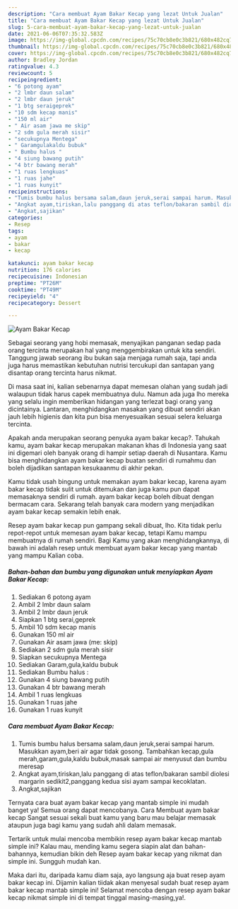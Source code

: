 ```yaml
---
description: "Cara membuat Ayam Bakar Kecap yang lezat Untuk Jualan"
title: "Cara membuat Ayam Bakar Kecap yang lezat Untuk Jualan"
slug: 5-cara-membuat-ayam-bakar-kecap-yang-lezat-untuk-jualan
date: 2021-06-06T07:35:32.583Z
image: https://img-global.cpcdn.com/recipes/75c70cb8e0c3b821/680x482cq70/ayam-bakar-kecap-foto-resep-utama.jpg
thumbnail: https://img-global.cpcdn.com/recipes/75c70cb8e0c3b821/680x482cq70/ayam-bakar-kecap-foto-resep-utama.jpg
cover: https://img-global.cpcdn.com/recipes/75c70cb8e0c3b821/680x482cq70/ayam-bakar-kecap-foto-resep-utama.jpg
author: Bradley Jordan
ratingvalue: 4.3
reviewcount: 5
recipeingredient:
- "6 potong ayam"
- "2 lmbr daun salam"
- "2 lmbr daun jeruk"
- "1 btg seraigeprek"
- "10 sdm kecap manis"
- "150 ml air"
- " Air asam jawa me skip"
- "2 sdm gula merah sisir"
- "secukupnya Mentega"
- " Garamgulakaldu bubuk"
- " Bumbu halus "
- "4 siung bawang putih"
- "4 btr bawang merah"
- "1 ruas lengkuas"
- "1 ruas jahe"
- "1 ruas kunyit"
recipeinstructions:
- "Tumis bumbu halus bersama salam,daun jeruk,serai sampai harum. Masukkan ayam,beri air agar tidak gosong. Tambahkan kecap,gula merah,garam,gula,kaldu bubuk,masak sampai air menyusut dan bumbu meresap"
- "Angkat ayam,tiriskan,lalu panggang di atas teflon/bakaran sambil diolesi margarin sedikit2,panggang kedua sisi ayam sampai kecoklatan."
- "Angkat,sajikan"
categories:
- Resep
tags:
- ayam
- bakar
- kecap

katakunci: ayam bakar kecap 
nutrition: 176 calories
recipecuisine: Indonesian
preptime: "PT26M"
cooktime: "PT49M"
recipeyield: "4"
recipecategory: Dessert

---
```



![Ayam Bakar Kecap](https://img-global.cpcdn.com/recipes/75c70cb8e0c3b821/680x482cq70/ayam-bakar-kecap-foto-resep-utama.jpg)

Sebagai seorang yang hobi memasak, menyajikan panganan sedap pada orang tercinta merupakan hal yang menggembirakan untuk kita sendiri. Tanggung jawab seorang ibu bukan saja menjaga rumah saja, tapi anda juga harus memastikan kebutuhan nutrisi tercukupi dan santapan yang disantap orang tercinta harus nikmat.

Di masa  saat ini, kalian sebenarnya dapat memesan olahan yang sudah jadi walaupun tidak harus capek membuatnya dulu. Namun ada juga lho mereka yang selalu ingin memberikan hidangan yang terlezat bagi orang yang dicintainya. Lantaran, menghidangkan masakan yang dibuat sendiri akan jauh lebih higienis dan kita pun bisa menyesuaikan sesuai selera keluarga tercinta. 



Apakah anda merupakan seorang penyuka ayam bakar kecap?. Tahukah kamu, ayam bakar kecap merupakan makanan khas di Indonesia yang saat ini digemari oleh banyak orang di hampir setiap daerah di Nusantara. Kamu bisa menghidangkan ayam bakar kecap buatan sendiri di rumahmu dan boleh dijadikan santapan kesukaanmu di akhir pekan.

Kamu tidak usah bingung untuk memakan ayam bakar kecap, karena ayam bakar kecap tidak sulit untuk ditemukan dan juga kamu pun dapat memasaknya sendiri di rumah. ayam bakar kecap boleh dibuat dengan bermacam cara. Sekarang telah banyak cara modern yang menjadikan ayam bakar kecap semakin lebih enak.

Resep ayam bakar kecap pun gampang sekali dibuat, lho. Kita tidak perlu repot-repot untuk memesan ayam bakar kecap, tetapi Kamu mampu membuatnya di rumah sendiri. Bagi Kamu yang akan menghidangkannya, di bawah ini adalah resep untuk membuat ayam bakar kecap yang mantab yang mampu Kalian coba.

<!--inarticleads1-->

##### Bahan-bahan dan bumbu yang digunakan untuk menyiapkan Ayam Bakar Kecap:

1. Sediakan 6 potong ayam
1. Ambil 2 lmbr daun salam
1. Ambil 2 lmbr daun jeruk
1. Siapkan 1 btg serai,geprek
1. Ambil 10 sdm kecap manis
1. Gunakan 150 ml air
1. Gunakan  Air asam jawa (me: skip)
1. Sediakan 2 sdm gula merah sisir
1. Siapkan secukupnya Mentega
1. Sediakan  Garam,gula,kaldu bubuk
1. Sediakan  Bumbu halus :
1. Gunakan 4 siung bawang putih
1. Gunakan 4 btr bawang merah
1. Ambil 1 ruas lengkuas
1. Gunakan 1 ruas jahe
1. Gunakan 1 ruas kunyit




<!--inarticleads2-->

##### Cara membuat Ayam Bakar Kecap:

1. Tumis bumbu halus bersama salam,daun jeruk,serai sampai harum. Masukkan ayam,beri air agar tidak gosong. Tambahkan kecap,gula merah,garam,gula,kaldu bubuk,masak sampai air menyusut dan bumbu meresap
1. Angkat ayam,tiriskan,lalu panggang di atas teflon/bakaran sambil diolesi margarin sedikit2,panggang kedua sisi ayam sampai kecoklatan.
1. Angkat,sajikan




Ternyata cara buat ayam bakar kecap yang mantab simple ini mudah banget ya! Semua orang dapat mencobanya. Cara Membuat ayam bakar kecap Sangat sesuai sekali buat kamu yang baru mau belajar memasak ataupun juga bagi kamu yang sudah ahli dalam memasak.

Tertarik untuk mulai mencoba membikin resep ayam bakar kecap mantab simple ini? Kalau mau, mending kamu segera siapin alat dan bahan-bahannya, kemudian bikin deh Resep ayam bakar kecap yang nikmat dan simple ini. Sungguh mudah kan. 

Maka dari itu, daripada kamu diam saja, ayo langsung aja buat resep ayam bakar kecap ini. Dijamin kalian tiidak akan menyesal sudah buat resep ayam bakar kecap mantab simple ini! Selamat mencoba dengan resep ayam bakar kecap nikmat simple ini di tempat tinggal masing-masing,ya!.

